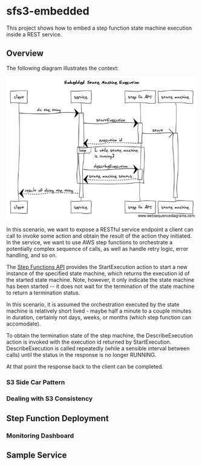 # sfs3-embedded

This project shows how to embed a step function state machine execution inside a REST service.

## Overview

The following diagram illustrates the context:

![sequence diagram](./embedded.png)

In this scenario, we want to expose a RESTful service endpoint a client can call to invoke some action and obtain the result of the action they initiated. In the service, we want to use AWS step functions to orchestrate a potentially complex sequence of calls, as well as handle retry logic, error handling, and so on.

The [Step Functions API](https://docs.aws.amazon.com/step-functions/latest/apireference/Welcome.html) provides the StartExecution action to start a new instance of the specified state machine, which returns the execution id of the started state machine. Note, however, it only indicate the state machine has been started -- it does not wait for the termination of the state machine to return a termination status.

In this scenario, it is assumed the orchestration executed by the state machine is relatively short lived - maybe half a minute to a couple minutes in duration, certainly not days, weeks, or months (which step function can accomodate).

To obtain the termination state of the step machine, the DescribeExecution action is invoked with the execution id returned by StartExecution. DescribeExecution is called repeatedly (while a sensible interval between calls) until the status in the response is no longer RUNNING.

At that point the response back to the client can be completed.

### S3 Side Car Pattern

### Dealing with S3 Consistency

## Step Function Deployment

### Monitoring Dashboard

## Sample Service